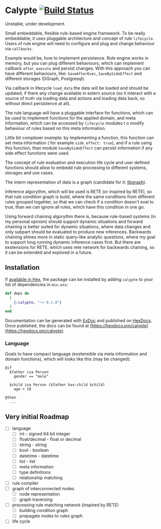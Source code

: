 # Calypte [![Build Status](https://travis-ci.org/liveforeverx/calypte.svg?branch=master)](https://travis-ci.org/liveforeverx/calypte)

Unstable, under development.

Small embeddable, flexible rule-based engine framework. To be really embeddable, it uses pluggable
architecture and concept of rule `lifecycle`. Users of rule engine will need to configure and plug
and change behaviour via `callbacks`.

Example would be, how to implement persistence. Rule engine works in memory, but you can plug different
behaviours, which can implement callback `after_execute` and persist changes. With this approach you
can have different behaviours, like: `SaveAfterExec`, `SaveBySideEffect` and different storages
(DGraph, Postgresql).

Via callback in lifecycle `load_data` the data will be loaded and should be updated, if there any
change available in extern source (so it interact with a source of truth via loading data and
actions and loading data back, so without direct persistence at all).

The rule language will have a pluggable interface for functions, which can be used to implement
functions for the applied domain, and meta information, which can be accessed by `lifecycle` modules t
o modify behaviour of rules based on this meta information.

Little bit complexer example: by implementing a function, this function can set meta information (
for example `side_effect: true`), and if a rule using this function, than module `SaveBySideEffect`
can persist information if any side effect functions were used.

The concept of rule evaluation and execution life cycle and user defined functions should allow to
embedd rule processing to different systems, storages and use cases.

The intern representation of data is a graph (candidate for it: [libgraph](https://github.com/bitwalker/libgraph)).

Inference algorythm, which will be used is RETE (or inspired by RETE), so that rule condition graph
is build, where the same conditions from different rules grouped togehter, so that we can check if
a condition doesn't eval to true, than we can ignore all rules, which have this condition in one go.

Using forward chaining algorythm there is, because rule-based systems (in my personal opinion) should
support dynamic situations and forward chaining is better suited for dynamic situations, where data
changes and only subpart should be evaluated to produce new inferences. Backwards chaining shines
more in static query-like analytic questions, where my goal to support long running dynamic inference
cases first. But there are exstensions for RETE, which uses rete network for backwards chaining, so
it can be extended and explored in a future.

## Installation

If [available in Hex](https://hex.pm/docs/publish), the package can be installed
by adding `calypte` to your list of dependencies in `mix.exs`:

```elixir
def deps do
  [
    {:calypte, "~> 0.1.0"}
  ]
end
```

Documentation can be generated with [ExDoc](https://github.com/elixir-lang/ex_doc)
and published on [HexDocs](https://hexdocs.pm). Once published, the docs can
be found at [https://hexdocs.pm/calypte](https://hexdocs.pm/calypte).

### Language

Goals to have compact language (exstensible via meta information and domain functions), which will
looks like this (may be changed):

```
@if
  $father isa Person
    gender == "male"

  $child isa Person ($father has:child $child)
    age < 18

@then
  ...
```

## Very initial Roadmap

- [ ] language
  - [ ] int - signed 64 bit integer
  - [ ] float/decimal - float or decimal
  - [ ] string - string
  - [ ] bool - boolean
  - [ ] datetime - datetime
  - [ ] list - list
  - [ ] meta information
  - [ ] type definitions
  - [ ] relationship matching
- [ ] rule compiler
- [ ] graph of interconnected nodes
  - [ ] node representation
  - [ ] graph traversing
- [ ] processing rule matching network (inspired by RETE)
  - [ ] building condition graph
  - [ ] propagate nodes to rules graph
- [ ] life cycle
